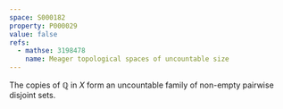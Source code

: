 ```yaml
---
space: S000182
property: P000029
value: false
refs:
  - mathse: 3198478
    name: Meager topological spaces of uncountable size
---
```


The copies of $\mathbb{Q}$ in $X$ form an uncountable family of non-empty pairwise disjoint sets.